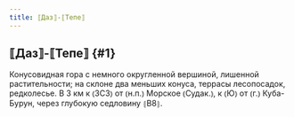 ```yaml
---
title: ⟦Даз⟧-⟦Тепе⟧
---
```

## ⟦Даз⟧-⟦Тепе⟧ {#1}

Конусовидная гора с немного округленной вершиной, лишенной растительности; на склоне два меньших конуса, террасы лесопосадок, редколесье. В 3 км к ⦅ЗСЗ⦆ от ⦅н.п.⦆ Морское ⦅Судак.⦆, к ⦅Ю⦆ от ⦅г.⦆ Куба-Бурун, через глубокую седловину ⦃В8⦄.
